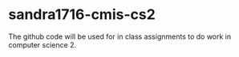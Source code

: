 # sandra1716-cmis-cs2

The github code will be used for in class assignments to do work in computer science 2. 
